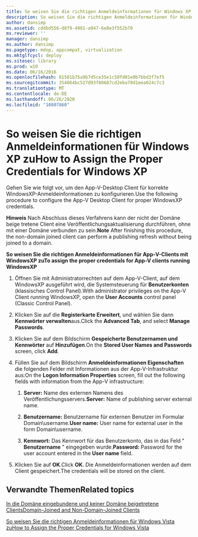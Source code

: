 ```yaml
---
title: So weisen Sie die richtigen Anmeldeinformationen für Windows XP zu
description: So weisen Sie die richtigen Anmeldeinformationen für Windows XP zu
author: dansimp
ms.assetid: cddbd556-d8f9-4981-a947-6e8e3f552b70
ms.reviewer: ''
manager: dansimp
ms.author: dansimp
ms.pagetype: mdop, appcompat, virtualization
ms.mktglfcycl: deploy
ms.sitesec: library
ms.prod: w10
ms.date: 06/16/2016
ms.openlocfilehash: 81581b75a9b7d5ce35e1c50fd01e0b7bbd3f7ef5
ms.sourcegitcommit: 354664bc527d93f80687cd2eba70d1eea024c7c3
ms.translationtype: MT
ms.contentlocale: de-DE
ms.lasthandoff: 06/26/2020
ms.locfileid: "10807860"
---
```

# <span data-ttu-id="b01ae-103">So weisen Sie die richtigen Anmeldeinformationen für Windows XP zu</span><span class="sxs-lookup"><span data-stu-id="b01ae-103">How to Assign the Proper Credentials for Windows XP</span></span>


<span data-ttu-id="b01ae-104">Gehen Sie wie folgt vor, um den App-V-Desktop Client für korrekte WindowsXP-Anmeldeinformationen zu konfigurieren.</span><span class="sxs-lookup"><span data-stu-id="b01ae-104">Use the following procedure to configure the App-V Desktop Client for proper WindowsXP credentials.</span></span>

<span data-ttu-id="b01ae-105">**Hinweis**  Nach Abschluss dieses Verfahrens kann der nicht der Domäne beige tretene Client eine Veröffentlichungsaktualisierung durchführen, ohne mit einer Domäne verbunden zu sein.</span><span class="sxs-lookup"><span data-stu-id="b01ae-105">**Note** After finishing this procedure, the non-domain joined client can perform a publishing refresh without being joined to a domain.</span></span>

 

**<span data-ttu-id="b01ae-106">So weisen Sie die richtigen Anmeldeinformationen für App-V-Clients mit WindowsXP zu</span><span class="sxs-lookup"><span data-stu-id="b01ae-106">To assign the proper credentials for App-V clients running WindowsXP</span></span>**

1.  <span data-ttu-id="b01ae-107">Öffnen Sie mit Administratorrechten auf dem App-V-Client, auf dem WindowsXP ausgeführt wird, die Systemsteuerung für **Benutzerkonten** (klassisches Control Panel).</span><span class="sxs-lookup"><span data-stu-id="b01ae-107">With administrator privileges on the App-V Client running WindowsXP, open the **User Accounts** control panel (Classic Control Panel).</span></span>

2.  <span data-ttu-id="b01ae-108">Klicken Sie auf die **Registerkarte Erweitert**, und wählen Sie dann **Kennwörter verwalten**aus.</span><span class="sxs-lookup"><span data-stu-id="b01ae-108">Click the **Advanced Tab**, and select **Manage Passwords**.</span></span>

3.  <span data-ttu-id="b01ae-109">Klicken Sie auf dem Bildschirm **Gespeicherte Benutzernamen und Kennwörter** auf **Hinzufügen**.</span><span class="sxs-lookup"><span data-stu-id="b01ae-109">On the **Stored User Names and Passwords** screen, click **Add**.</span></span>

4.  <span data-ttu-id="b01ae-110">Füllen Sie auf dem Bildschirm **Anmeldeinformationen Eigenschaften** die folgenden Felder mit Informationen aus der App-V-Infrastruktur aus:</span><span class="sxs-lookup"><span data-stu-id="b01ae-110">On the **Logon Information Properties** screen, fill out the following fields with information from the App-V infrastructure:</span></span>

    1.  <span data-ttu-id="b01ae-111">**Server:** Name des externen Namens des Veröffentlichungsservers.</span><span class="sxs-lookup"><span data-stu-id="b01ae-111">**Server:** Name of publishing server external name.</span></span>

    2.  <span data-ttu-id="b01ae-112">**Benutzername:** Benutzername für externen Benutzer im Formular Domain\\username.</span><span class="sxs-lookup"><span data-stu-id="b01ae-112">**User name:** User name for external user in the form Domain\\username.</span></span>

    3.  <span data-ttu-id="b01ae-113">**Kennwort:** Das Kennwort für das Benutzerkonto, das in das Feld " **Benutzername** " eingegeben wurde.</span><span class="sxs-lookup"><span data-stu-id="b01ae-113">**Password:** Password for the user account entered in the **User name** field.</span></span>

5.  <span data-ttu-id="b01ae-114">Klicken Sie auf **OK**.</span><span class="sxs-lookup"><span data-stu-id="b01ae-114">Click **OK**.</span></span> <span data-ttu-id="b01ae-115">Die Anmeldeinformationen werden auf dem Client gespeichert.</span><span class="sxs-lookup"><span data-stu-id="b01ae-115">The credentials will be stored on the client.</span></span>

## <span data-ttu-id="b01ae-116">Verwandte Themen</span><span class="sxs-lookup"><span data-stu-id="b01ae-116">Related topics</span></span>


[<span data-ttu-id="b01ae-117">In die Domäne eingebundene und keiner Domäne beigetretene Clients</span><span class="sxs-lookup"><span data-stu-id="b01ae-117">Domain-Joined and Non-Domain-Joined Clients</span></span>](domain-joined-and-non-domain-joined-clients.md)

[<span data-ttu-id="b01ae-118">So weisen Sie die richtigen Anmeldeinformationen für Windows Vista zu</span><span class="sxs-lookup"><span data-stu-id="b01ae-118">How to Assign the Proper Credentials for Windows Vista</span></span>](how-to-assign--the-proper-credentials-for-windows-vista.md)

 

 





